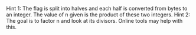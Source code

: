 Hint 1: The flag is split into halves and each half is converted from bytes to an integer. The value of n given is the product of these two integers.
Hint 2: The goal is to factor n and look at its divisors. Online tools may help with this.
